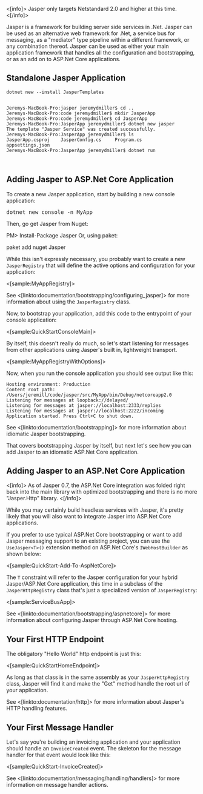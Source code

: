 <!--title: Getting Started-->

<[info]>
Jasper only targets Netstandard 2.0 and higher at this time.
<[/info]>

Jasper is a framework for building server side services in .Net. Jasper can be used as an alternative web framework for .Net, a service bus for messaging, as a "mediator" type
pipeline within a different framework, or any combination thereof. Jasper can be used as either your main application framework that handles all the configuration and bootstrapping, or as an add on to ASP.Net Core applications.



## Standalone Jasper Application

```
dotnet new --install JasperTemplates


Jeremys-MacBook-Pro:jasper jeremydmiller$ cd ..
Jeremys-MacBook-Pro:code jeremydmiller$ mkdir JasperApp
Jeremys-MacBook-Pro:code jeremydmiller$ cd JasperApp
Jeremys-MacBook-Pro:JasperApp jeremydmiller$ dotnet new jasper
The template "Jasper Service" was created successfully.
Jeremys-MacBook-Pro:JasperApp jeremydmiller$ ls
JasperApp.csproj	JasperConfig.cs		Program.cs		appsettings.json
Jeremys-MacBook-Pro:JasperApp jeremydmiller$ dotnet run



```




## Adding Jasper to ASP.Net Core Application



To create a new Jasper application, start by building a new console application:

<pre>dotnet new console -n MyApp</pre>

Then, go get Jasper from Nuget:

PM> Install-Package Jasper
Or, using paket:

paket add nuget Jasper

While this isn't expressly necessary, you probably want to create a new `JasperRegistry` that will define the active options and configuration for your application:

<[sample:MyAppRegistry]>

See <[linkto:documentation/bootstrapping/configuring_jasper]> for more information about using the `JasperRegistry` class.

Now, to bootstrap your application, add this code to the entrypoint of your console application:

<[sample:QuickStartConsoleMain]>

By itself, this doesn't really do much, so let's start listening for messages from other applications using Jasper's built in, lightweight transport.


<[sample:MyAppRegistryWithOptions]>

Now, when you run the console application you should see output like this:

```
Hosting environment: Production
Content root path: /Users/jeremill/code/jasper/src/MyApp/bin/Debug/netcoreapp2.0
Listening for messages at loopback://delayed/
Listening for messages at jasper://localhost:2333/replies
Listening for messages at jasper://localhost:2222/incoming
Application started. Press Ctrl+C to shut down.
```

See <[linkto:documentation/bootstrapping]> for more information about idiomatic Jasper bootstrapping.

That covers bootstrapping Jasper by itself, but next let's see how you can add Jasper
to an idiomatic ASP.Net Core application.

## Adding Jasper to an ASP.Net Core Application


<[info]>
As of Jasper 0.7, the ASP.Net Core integration was folded right back into the main library with optimized bootstrapping and there is no more "Jasper.Http" library.
<[/info]>

While you may certainly build headless services with Jasper, it's pretty likely that you will also want to integrate Jasper into
ASP.Net Core applications.

If you prefer to use typical ASP.Net Core bootstrapping or want to add Jasper messaging support to an existing project, you can use the `UseJasper<T>()` extension method on ASP.Net Core's `IWebHostBuilder` as shown below:

<[sample:QuickStart-Add-To-AspNetCore]>

The `T` constraint will refer to the Jasper configuration for your hybrid Jasper/ASP.Net Core application, this time in a subclass of the `JasperHttpRegistry` class that's just a specialized version of
`JasperRegistry`:

<[sample:ServiceBusApp]>

See <[linkto:documentation/bootstrapping/aspnetcore]> for more information about configuring Jasper through ASP.Net Core hosting.


## Your First HTTP Endpoint

The obligatory "Hello World" http endpoint is just this:

<[sample:QuickStartHomeEndpoint]>

As long as that class is in the same assembly as your `JasperHttpRegistry` class, Jasper will find it and make the "Get" method handle the root url of your application.

See <[linkto:documentation/http]> for more information about Jasper's HTTP handling features.


## Your First Message Handler

Let's say you're building an invoicing application and your application should handle an
`InvoiceCreated` event. The skeleton for the message handler for that event would look like this:

<[sample:QuickStart-InvoiceCreated]>

See <[linkto:documentation/messaging/handling/handlers]> for more information on message handler actions.
